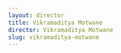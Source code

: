 ```yaml
---
layout: director
title: Vikramaditya Motwane
director: Vikramaditya Motwane
slug: vikramaditya-motwane
---
```

